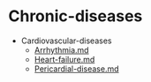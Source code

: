 
# Chronic-diseases

- Cardiovascular-diseases
  - [Arrhythmia.md](./Arrhythmia.md)
  - [Heart-failure.md](./Heart-failure.md)
  - [Pericardial-disease.md](./Pericardial-disease.md)
